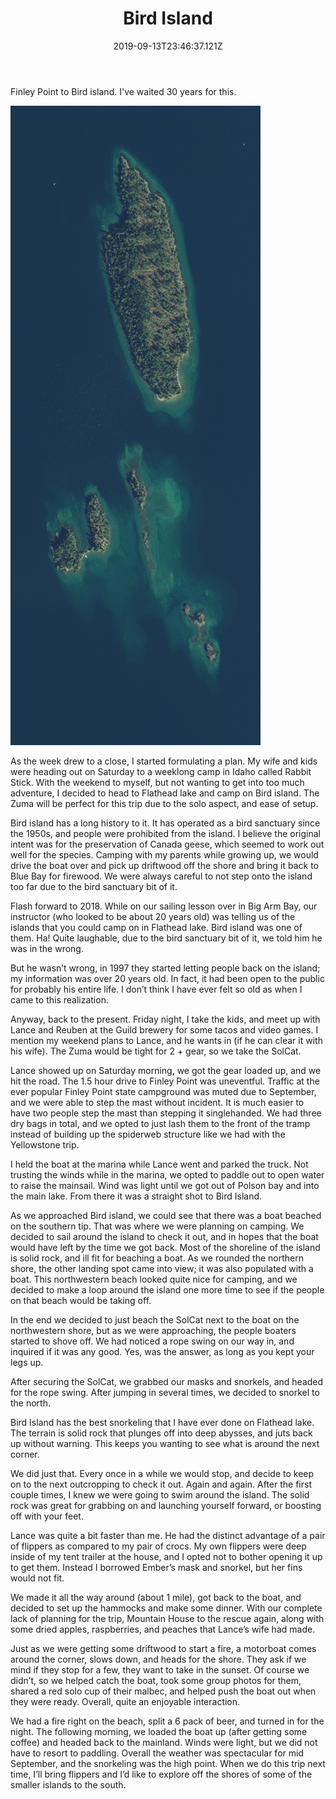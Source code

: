 ﻿---
title: Bird Island
date: "2019-09-13T23:46:37.121Z"
description: An island for birds
---


Finley Point to Bird island.
I've waited 30 years for this.

![Map](map.PNG)

As the week drew to a close, I started formulating a plan.  My wife and kids were heading out on Saturday  to a weeklong camp in Idaho called Rabbit Stick.  With the weekend to myself, but not wanting to get into too much adventure, I decided to head to Flathead lake and camp on Bird island.  The Zuma will be perfect for this trip due to the solo aspect, and ease of setup. 

Bird island has a long history to it.  It has operated as a bird sanctuary since the 1950s, and people were prohibited from the island.  I believe the original intent was for the preservation of Canada geese, which seemed to work out well for the species.  Camping with my parents while growing up, we would drive the boat over and pick up driftwood off the shore and bring it back to Blue Bay for firewood.  We were always careful to not step onto the island too far due to the bird sanctuary bit of it.

Flash forward to 2018.  While on our sailing lesson over in Big Arm Bay, our instructor (who looked to be about 20 years old) was telling us of the islands that you could camp on in Flathead lake.  Bird island was one of them.  Ha!  Quite laughable, due to the bird sanctuary bit of it, we told him he was in the wrong.

But he wasn’t wrong, in 1997 they started letting people back on the island; my information was over 20 years old.  In fact, it had been open to the public for probably his entire life.  I don’t think I have ever felt so old as when I came to this realization.

Anyway, back to the present.  Friday night, I take the kids, and meet up with Lance and Reuben  at the Guild brewery for some tacos and video games.  I mention my weekend plans to Lance, and he wants in (if he can clear it with his wife).  The Zuma would be tight for 2 + gear, so we take the SolCat.

Lance showed up on Saturday morning, we got the gear loaded up, and we hit the road.  The 1.5 hour drive to Finley Point was uneventful.  Traffic at the ever popular Finley Point state campground was muted due to September, and we were able to step the mast without incident.  It is much easier to have two people step the mast than stepping it singlehanded.  We had three dry bags in total, and we opted to just lash them to the front of the tramp instead of building up the spiderweb structure like we had with the Yellowstone trip.

I held the boat at the marina while Lance went and parked the truck.  Not trusting the winds while in the marina, we opted to paddle out to open water to raise the mainsail.  Wind was light until we got out of Polson bay and into the main lake.  From there it was a straight shot to Bird Island.

As we approached Bird island, we could see that there was a boat beached on the southern tip.  That was where we were planning on camping.  We decided to sail around the island to check it out, and in hopes that the boat would have left by the time we got back.  Most of the shoreline of the island is solid rock, and ill fit for beaching a boat.  As we rounded the northern shore, the other landing spot came into view; it was also populated with a boat.  This northwestern beach looked  quite nice for camping, and we decided to make a loop around the island one more time to see if the people on that beach would be taking off.

In the end we decided to just beach the SolCat next to the boat on the northwestern shore, but as we were approaching, the people boaters started to shove off.  We had noticed a rope swing on our way in, and inquired if it was any good.  Yes, was the answer, as long as you kept your legs up.

After securing the SolCat, we grabbed our masks and snorkels, and headed for the rope swing.  After jumping in several times, we decided to snorkel to the north.

Bird Island has the best snorkeling that I have ever done on Flathead lake.  The terrain is solid rock that plunges off into deep abysses, and juts back up without warning.  This keeps you wanting to see what is around the next corner.  

We did just that.  Every once in a while we would stop, and decide to keep on to the next outcropping to check it out.  Again and again.  After the first couple times, I knew we were going to swim around the island.  The solid rock was great for grabbing on and launching yourself forward, or boosting off with your feet.

Lance was quite a bit faster than me.  He had the distinct advantage of a pair of flippers as compared to my pair of crocs.  My own flippers were deep inside of my tent trailer at the house, and I opted not to bother opening it up to get them.  Instead I borrowed Ember’s mask and snorkel, but her fins would not fit.  

We made it all the way around (about 1 mile), got back to the boat, and decided to set up the hammocks and make some dinner.  With our complete lack of planning for the trip, Mountain House to the rescue again, along with some dried apples, raspberries, and peaches that Lance’s wife had made.

Just as we were getting some driftwood to start a fire, a motorboat comes around the corner, slows down, and heads for the shore.  They ask if we mind if they stop for a few, they want to take in the sunset.  Of course we didn’t, so we helped catch the boat, took some group photos for them, shared a red solo cup of their malbec, and helped push the boat out when they were ready.  Overall, quite an enjoyable interaction.

We had a fire right on the beach, split a 6 pack of beer, and turned in for the night.  The following morning, we loaded the boat up (after getting some coffee) and headed back to the mainland.  Winds were light, but we did not have to resort to paddling.  Overall the weather was spectacular for mid September, and the snorkeling was the high point.  When we do this trip next time, I’ll bring flippers and I’d like to explore off the shores of some of the smaller islands to the south.


<!-- Docs to Markdown version 1.0β17 -->
